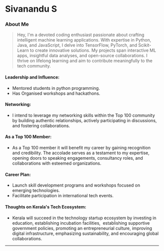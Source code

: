 # Sivanandu S

### About Me

> Hey, I'm  a devoted coding enthusiast passionate about crafting intelligent machine learning applications. With expertise in Python, Java, and JavaScript, I delve into TensorFlow, PyTorch, and Scikit-Learn to create innovative solutions. My projects span interactive ML apps, insightful data analyses, and open-source collaborations. I thrive on lifelong learning and aim to contribute meaningfully to the tech community.  


#### Leadership and Influence: 

- Mentored students in python programming.
- Has Organised workshops and hackathons.

#### Networking: 

- I intend to leverage my networking skills within the Top 100 community by building authentic relationships, actively participating in discussions, and fostering collaborations.

#### As a Top 100 Member:

-  As a Top 100 member it will benefit my career by gaining recognition and credibility. The accolade serves as a testament to my expertise, opening doors to speaking engagements, consultancy roles, and collaborations with esteemed organizations.
  
#### Career Plan: 

- Launch skill development programs and workshops focused on emerging technologies.
- Facilitate participation in international tech events.

#### Thoughts on Kerala's Tech Ecosystem: 

- Kerala will succeed in the technology startup ecosystem by investing in education, establishing incubation facilities,  establishing supportive government policies, promoting an entrepreneurial culture, improving digital infrastructure, emphasizing sustainability, and encouraging global collaborations.



---
